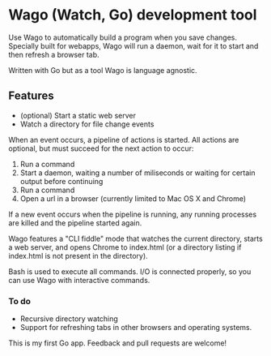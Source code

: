# Wago (Watch, Go) development tool

Use Wago to automatically build a program when you save changes. Specially built for webapps, Wago will run a daemon, wait for it to start and then refresh a browser tab.

Written with Go but as a tool Wago is language agnostic.

## Features

* (optional) Start a static web server
* Watch a directory for file change events

When an event occurs, a pipeline of actions is started. All actions are optional, but must succeed for the next action to occur:

1. Run a command
1. Start a daemon, waiting a number of miliseconds or waiting for certain output before continuing
1. Run a command
1. Open a url in a browser (currently limited to Mac OS X and Chrome)

If a new event occurs when the pipeline is running, any running processes are killed and the pipeline started again.

Wago features a "CLI fiddle" mode that watches the current directory, starts a web server, and opens Chrome to index.html (or a directory listing if index.html is not present in the directory).

Bash is used to execute all commands. I/O is connected properly, so you can use Wago with interactive commands.

### To do

* Recursive directory watching
* Support for refreshing tabs in other browsers and operating systems.

This is my first Go app. Feedback and pull requests are welcome!
